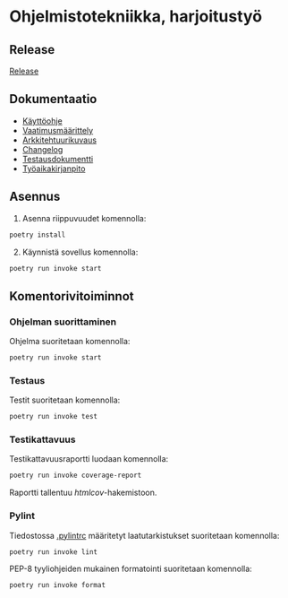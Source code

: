 # Ohjelmistotekniikka, harjoitustyö

## Release

[Release](https://github.com/Deepthetics/ot-harjoitustyo/releases/tag/viikko6)

## Dokumentaatio
- [Käyttöohje](https://github.com/Deepthetics/ot-harjoitustyo/blob/master/dokumentaatio/kayttoohje.md)
- [Vaatimusmäärittely](https://github.com/Deepthetics/ot-harjoitustyo/blob/master/dokumentaatio/vaatimusmaarittely.md)
- [Arkkitehtuurikuvaus](https://github.com/Deepthetics/ot-harjoitustyo/blob/master/dokumentaatio/arkkitehtuuri.md)
- [Changelog](https://github.com/Deepthetics/ot-harjoitustyo/blob/master/dokumentaatio/changelog.md)
- [Testausdokumentti](https://github.com/Deepthetics/ot-harjoitustyo/edit/master/dokumentaatio/testaus.md)
- [Työaikakirjanpito](https://github.com/Deepthetics/ot-harjoitustyo/blob/master/dokumentaatio/tyoaikakirjanpito.md)

## Asennus

1. Asenna riippuvuudet komennolla:

```bash
poetry install
```

2. Käynnistä sovellus komennolla:

```bash
poetry run invoke start
```

## Komentorivitoiminnot

### Ohjelman suorittaminen

Ohjelma suoritetaan komennolla:

```bash
poetry run invoke start
```

### Testaus

Testit suoritetaan komennolla:

```bash
poetry run invoke test
```

### Testikattavuus

Testikattavuusraportti luodaan komennolla:

```bash
poetry run invoke coverage-report
```

Raportti tallentuu _htmlcov_-hakemistoon.

### Pylint

Tiedostossa [.pylintrc](./.pylintrc) määritetyt laatutarkistukset suoritetaan komennolla:

```bash
poetry run invoke lint
```

PEP-8 tyyliohjeiden mukainen formatointi suoritetaan komennolla:

```bash
poetry run invoke format
```
